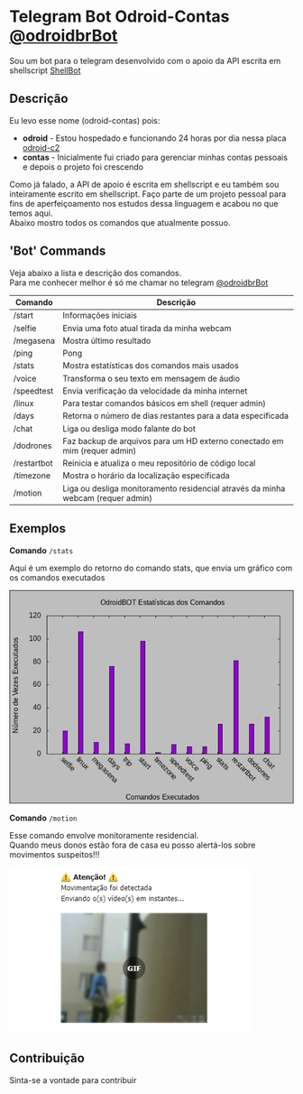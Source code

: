 # Telegram Bot Odroid-Contas [@odroidbrBot](https://web.telegram.org/#/im?p=%40odroidbrBot)

Sou um bot para o telegram desenvolvido com o apoio da API escrita em shellscript [ShellBot](https://github.com/shellscriptx/shellbot/wiki)

## Descrição

Eu levo esse nome (odroid-contas) pois:

- **odroid** - Estou hospedado e funcionando 24 horas por dia nessa placa [odroid-c2](https://www.hardkernel.com/shop/odroid-c2/)
- **contas** - Inicialmente fui criado para gerenciar minhas contas pessoais e depois o projeto foi crescendo

Como já falado, a API de apoio é escrita em shellscript e eu também sou inteiramente escrito em shellscript. Faço parte de um projeto pessoal para fins de aperfeiçoamento nos estudos dessa linguagem e acabou no que temos aqui.  
Abaixo mostro todos os comandos que atualmente possuo.

## 'Bot' Commands

Veja abaixo a lista e descrição dos comandos.  
Para me conhecer melhor é só me chamar no telegram [@odroidbrBot](https://web.telegram.org/#/im?p=%40odroidbrBot)

| Comando | Descrição |
| --- | --- |
| /start | Informações iniciais |
| /selfie | Envia uma foto atual tirada da minha webcam |
| /megasena | Mostra último resultado |
| /ping | Pong |
| /stats | Mostra estatísticas dos comandos mais usados |
| /voice | Transforma o seu texto em mensagem de áudio |
| /speedtest | Envia verificação da velocidade da minha internet |
| /linux | Para testar comandos básicos em shell (requer admin) |
| /days | Retorna o número de dias restantes para a data especificada |
| /chat | Liga ou desliga modo falante do bot |
| /dodrones | Faz backup de arquivos para um HD externo conectado em mim (requer admin) |
| /restartbot | Reinicia e atualiza o meu repositório de código local |
| /timezone | Mostra o horário da localização especificada |
| /motion | Liga ou desliga monitoramento residencial através da minha webcam (requer admin) |

## Exemplos

**Comando** `/stats`

Aqui é um exemplo do retorno do comando stats, que envia um gráfico com os comandos executados

![Stats](img/stats.jpg)

**Comando** `/motion`

Esse comando envolve monitoramente residencial.  
Quando meus donos estão fora de casa eu posso alertá-los sobre movimentos suspeitos!!!

![Motion](img/motion.png)

## Contribuição

Sinta-se a vontade para contribuir
